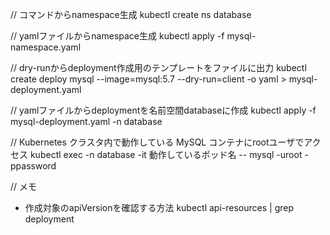 // コマンドからnamespace生成
kubectl create ns database

// yamlファイルからnamespace生成
kubectl apply -f mysql-namespace.yaml

// dry-runからdeployment作成用のテンプレートをファイルに出力
kubectl create deploy mysql --image=mysql:5.7 --dry-run=client -o yaml > mysql-deployment.yaml

// yamlファイルからdeploymentを名前空間databaseに作成
kubectl apply -f mysql-deployment.yaml -n database

// Kubernetes クラスタ内で動作している MySQL コンテナにrootユーザでアクセス
kubectl exec -n database -it 動作しているポッド名 -- mysql -uroot -ppassword


// メモ
* 作成対象のapiVersionを確認する方法
kubectl api-resources | grep deployment

